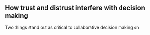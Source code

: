 ## How trust and distrust interfere with decision making

Two things stand out as critical to collaborative decision making on